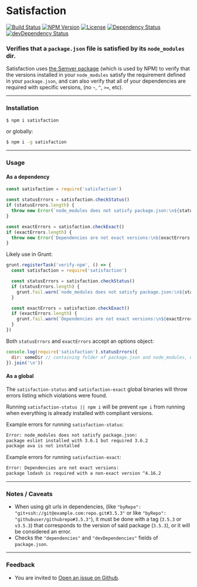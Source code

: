 # Satisfaction

[![Build Status](https://travis-ci.org/wix/satisfaction.png)](https://travis-ci.org/wix/satisfaction)
[![NPM Version](https://img.shields.io/npm/v/satisfaction.svg?style=flat)](https://npmjs.org/package/satisfaction)
[![License](http://img.shields.io/npm/l/satisfaction.svg?style=flat)](LICENSE)
[![Dependency Status](https://david-dm.org/wix/satisfaction.svg)](https://david-dm.org/wix/satisfaction)
[![devDependency Status](https://david-dm.org/wix/satisfaction/dev-status.svg)](https://david-dm.org/wix/satisfaction#info=devDependencies)

### Verifies that a `package.json` file is satisfied by its `node_modules` dir.

Satisfaction uses
[the Semver package](https://github.com/npm/node-semver)
(which is used by NPM) to verify that the versions installed in your `node_modules`
satisfy the requirement defined in your `package.json`,
and can also verify that all of your dependencies are required with specific versions,
(no `~`, `^`, `>=`, etc).


* * *
### Installation
```bash
$ npm i satisfaction
```

or globally:
```bash
$ npm i -g satisfaction
```


* * *
### Usage

#### As a dependency

```js
const satisfaction = require('satisfaction')

const statusErrors = satisfaction.checkStatus()
if (statusErrors.length) {
  throw new Error(`node_modules does not satisfy package.json:\n${statusErrors.join('\n')}`)
}

const exactErrors = satisfaction.checkExact()
if (exactErrors.length) {
  throw new Error(`Dependencies are not exact versions:\n${exactErrors.join('\n')}`)
}
```

Likely use in Grunt:
```js
grunt.registerTask('verify-npm', () => {
  const satisfaction = require('satisfaction')

  const statusErrors = satisfaction.checkStatus()
  if (statusErrors.length) {
    grunt.fail.warn(`node_modules does not satisfy package.json:\n${statusErrors.join('\n')}`)
  }

  const exactErrors = satisfaction.checkExact()
  if (exactErrors.length) {
    grunt.fail.warn(`Dependencies are not exact versions:\n${exactErrors.join('\n')}`)
  }
})
```

Both `statusErrors` and `exactErrors` accept an options object:
```js
console.log(require('satisfaction').statusErrors({
  dir: someDir // containing folder of package.json and node_modules, defaults to process.cwd()
}).join('\n'))
```

#### As a global

The `satisfaction-status` and `satisfaction-exact` global binaries will throw errors listing which violations were found.

Running `satisfaction-status || npm i` will be prevent `npm i` from running when everything is already installed with compliant versions.

Example errors for running `satisfaction-status`:
```bash
Error: node_modules does not satisfy package.json:
package eslint installed with 3.6.1 but required 3.6.2
package ava is not installed
```

Example errors for running `satisfaction-exact`:
```bash
Error: Dependencies are not exact versions:
package lodash is required with a non-exact version ^4.16.2
```


* * *
### Notes / Caveats
* When using git urls in dependencies, (like `"byRepo": "git+ssh://git@example.com:repo.git#3.5.3"` or like `"byRepo": "githubuser/githubrepo#3.5.3"`), it must be done with a tag (`3.5.3` or `v3.5.3`) that corresponds to the version of said package (`3.5.3`), or it will be considered an error.
* Checks the `"dependencies"` and `"devDependencies"` fields of `package.json`.


* * *
### Feedback
* You are invited to [Open an issue on Github](https://github.com/wix/satisfaction/issues).
